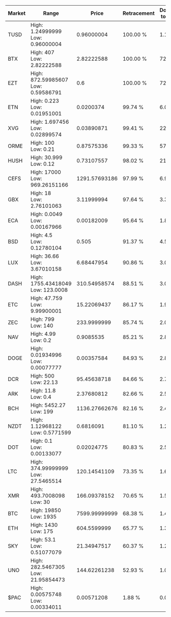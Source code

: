 | Market | Range | Price| Retracement | Doubles to 50% |
| --- | --- | --- | --- | --- |
| TUSD | High: 1.24999999<br />Low: 0.96000004 | 0.96000004 | 100.00 % | 1.15 |
| BTX | High: 407<br />Low: 2.82222588 | 2.82222588 | 100.00 % | 72.61 |
| EZT | High: 872.59985607<br />Low: 0.59586791 | 0.6 | 100.00 % | 727.66 |
| ETN | High: 0.223<br />Low: 0.01951001 | 0.0200374 | 99.74 % | 6.05 |
| XVG | High: 1.697456<br />Low: 0.02899574 | 0.03890871 | 99.41 % | 22.19 |
| ORME | High: 100<br />Low: 0.21 | 0.87575336 | 99.33 % | 57.21 |
| HUSH | High: 30.999<br />Low: 0.12 | 0.73107557 | 98.02 % | 21.28 |
| CEFS | High: 17000<br />Low: 969.26151166 | 1291.57693186 | 97.99 % | 6.96 |
| GBX | High: 18<br />Low: 2.76101063 | 3.11999994 | 97.64 % | 3.33 |
| ECA | High: 0.0049<br />Low: 0.00167966 | 0.00182009 | 95.64 % | 1.81 |
| BSD | High: 4.5<br />Low: 0.12780104 | 0.505 | 91.37 % | 4.58 |
| LUX | High: 36.66<br />Low: 3.67010158 | 6.68447954 | 90.86 % | 3.02 |
| DASH | High: 1755.43418049<br />Low: 123.0008 | 310.54958574 | 88.51 % | 3.02 |
| ETC | High: 47.759<br />Low: 9.99900001 | 15.22069437 | 86.17 % | 1.90 |
| ZEC | High: 799<br />Low: 140 | 233.9999999 | 85.74 % | 2.01 |
| NAV | High: 4.99<br />Low: 0.2 | 0.9085535 | 85.21 % | 2.86 |
| DOGE | High: 0.01934996<br />Low: 0.00077777 | 0.00357584 | 84.93 % | 2.81 |
| DCR | High: 500<br />Low: 22.13 | 95.45638718 | 84.66 % | 2.73 |
| ARK | High: 11.8<br />Low: 0.4 | 2.37680812 | 82.66 % | 2.57 |
| BCH | High: 5452.27<br />Low: 199 | 1136.27662676 | 82.16 % | 2.49 |
| NZDT | High: 1.12968122<br />Low: 0.5771599 | 0.6816091 | 81.10 % | 1.25 |
| DOT | High: 0.1<br />Low: 0.00133077 | 0.02024775 | 80.83 % | 2.50 |
| LTC | High: 374.99999999<br />Low: 27.5465514 | 120.14541109 | 73.35 % | 1.68 |
| XMR | High: 493.7008098<br />Low: 30 | 166.09378152 | 70.65 % | 1.58 |
| BTC | High: 19850<br />Low: 1935 | 7599.99999999 | 68.38 % | 1.43 |
| ETH | High: 1430<br />Low: 175 | 604.5599999 | 65.77 % | 1.33 |
| SKY | High: 53.1<br />Low: 0.51077079 | 21.34947517 | 60.37 % | 1.26 |
| UNO | High: 282.5467305<br />Low: 21.95854473 | 144.62261238 | 52.93 % | 1.05 |
| $PAC | High: 0.00575748<br />Low: 0.00334011 | 0.00571208 | 1.88 % | 0.00 |
